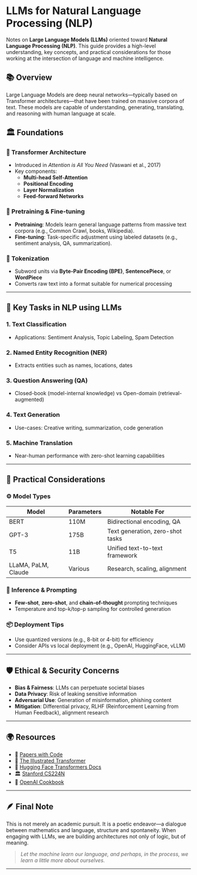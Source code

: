 # LLMs for Natural Language Processing (NLP)

Notes on **Large Language Models (LLMs)** oriented toward **Natural Language Processing (NLP)**. This guide provides a high-level understanding, key concepts, and practical considerations for those working at the intersection of language and machine intelligence.

## 📚 Overview

Large Language Models are deep neural networks—typically based on Transformer architectures—that have been trained on massive corpora of text. These models are capable of understanding, generating, translating, and reasoning with human language at scale.

## 🏛️ Foundations

### 🔹 Transformer Architecture
- Introduced in *Attention is All You Need* (Vaswani et al., 2017)
- Key components:
  - **Multi-head Self-Attention**
  - **Positional Encoding**
  - **Layer Normalization**
  - **Feed-forward Networks**

### 🔹 Pretraining & Fine-tuning
- **Pretraining**: Models learn general language patterns from massive text corpora (e.g., Common Crawl, books, Wikipedia).
- **Fine-tuning**: Task-specific adjustment using labeled datasets (e.g., sentiment analysis, QA, summarization).

### 🔹 Tokenization
- Subword units via **Byte-Pair Encoding (BPE)**, **SentencePiece**, or **WordPiece**
- Converts raw text into a format suitable for numerical processing

---

## 🧰 Key Tasks in NLP using LLMs

### 1. **Text Classification**
   - Applications: Sentiment Analysis, Topic Labeling, Spam Detection

### 2. **Named Entity Recognition (NER)**
   - Extracts entities such as names, locations, dates

### 3. **Question Answering (QA)**
   - Closed-book (model-internal knowledge) vs Open-domain (retrieval-augmented)

### 4. **Text Generation**
   - Use-cases: Creative writing, summarization, code generation

### 5. **Machine Translation**
   - Near-human performance with zero-shot learning capabilities

---

## 🧪 Practical Considerations

### ⚙️ Model Types
| Model        | Parameters | Notable For                        |
|--------------|------------|------------------------------------|
| BERT         | 110M       | Bidirectional encoding, QA         |
| GPT-3        | 175B       | Text generation, zero-shot tasks   |
| T5           | 11B        | Unified text-to-text framework     |
| LLaMA, PaLM, Claude | Various | Research, scaling, alignment     |

### 🧭 Inference & Prompting
- **Few-shot**, **zero-shot**, and **chain-of-thought** prompting techniques
- Temperature and top-k/top-p sampling for controlled generation

### 📦 Deployment Tips
- Use quantized versions (e.g., 8-bit or 4-bit) for efficiency
- Consider APIs vs local deployment (e.g., OpenAI, HuggingFace, vLLM)

---

## 🛡️ Ethical & Security Concerns

- **Bias & Fairness**: LLMs can perpetuate societal biases
- **Data Privacy**: Risk of leaking sensitive information
- **Adversarial Use**: Generation of misinformation, phishing content
- **Mitigation**: Differential privacy, RLHF (Reinforcement Learning from Human Feedback), alignment research

---

## 🌍 Resources

- 🤖 [Papers with Code](https://paperswithcode.com/)
- 📜 [The Illustrated Transformer](http://jalammar.github.io/illustrated-transformer/)
- 📘 [Hugging Face Transformers Docs](https://huggingface.co/docs/transformers/index)
- 🏛️ [Stanford CS224N](https://web.stanford.edu/class/cs224n/)
- 📡 [OpenAI Cookbook](https://github.com/openai/openai-cookbook)

---

## 🪶 Final Note

This is not merely an academic pursuit. It is a poetic endeavor—a dialogue between mathematics and language, structure and spontaneity. When engaging with LLMs, we are building architectures not only of logic, but of meaning.

> *Let the machine learn our language, and perhaps, in the process, we learn a little more about ourselves.*

---
